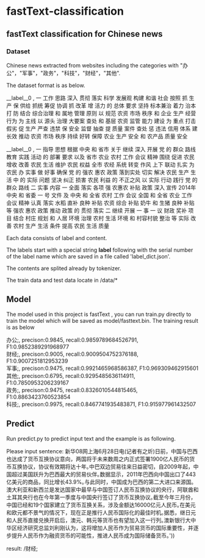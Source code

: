 # fastText-classification

## fastText classification for Chinese news

### Dataset

  Chinese news extracted from websites including the categories with "办公"，"军事"，"政务"，"科技"，"财经"，"其他".<br>

  The dataset format is as below.<br>

 
   __label__0 , 一 工作 思路 深入 贯彻 落实 科学 发展观 构建 和谐 社会 按照 抓 生产 保 供给 抓统 筹促 协调 抓 改革 增 活力 的 总体 要求 坚持 标本兼治 着力 治本 打 防 结合 综合治理 和 属地 管理 原则 以 规范 农资 市场 秩序 和 企业 生产 经营 行为 为 主线 以 源头 治理 大要案 查处 和 基层 农资 监管 能力 建设 为 重点 打击 假劣 促 生产 严查 违禁 保 安全 监督 抽查 提 质量 案件 查处 惩 违法 信用 体系 建 长效 推动 农资 市场 秩序 持续 好转 保障 农业 生产 安全 和 农产品 质量 安全<br>
 
  __label__0 , 一 指导 思想 根据 中央 和 省市 关于 继续 深入 开展 党 的 群众 路线 教育 实践 活动 的 部署 要求 以及 省市 农业 农村 工作 会议 精神 围绕 促进 农民 增收 改善 农民 生活 维护 农民 权益 全市 农经 系统 转变 作风 上下 联动 扎实 为 农民 办 实事 做 好事 确保 党 的 强农 惠农 政策 落到实处 切实 解决 农民 生产 生活 中 的 实际 问题 坚决 纠正 损害 农民 利益 的 不正之风 以 实际 行动 践行 党 的 群众 路线 二 实事 内容 一 全面 落实 各项 强 农惠农 补贴 政策 深入 宣传 2014年 中央 和 省委 一 号 文件 及 中央 和 全省 农村 工作 会议 全国 和 全省 农业 工作 会议 精神 认真 落实 水稻 直补 良种 补贴 农资 综合 补贴 奶牛 和 生猪 良种 补贴 等 强农 惠农 政策 推动 政策 的 贯彻 落实 二 继续 开展 一 事 一 议 财政 奖补 项目 结合 村庄 规划 和 人居 环境 治理 农村 生活 环境 和 村容村貌 整治 等 实际 改善 农村 生产 生活 条件 提高 农民 生活 质量<br>
 
  Each data consists of label and content. <br>

  The labels start with a special string __label__ following with the serial number of the label name which are saved in a file called 'label_dict.json'.<br>

  The contents are splited already by tokenizer.<br>

  The train data and test data locate in /data/*<br>

## Model

  The model used in this project is fastText , you can run train.py directly to train the model which will be saved as model/fasttext.bin.
  The training result is as below<br>

 办公;, precison:0.9845, recall:0.9859789684526791, F1:0.9852389291968977<br>
 财经;, precison:0.9005, recall:0.9009504752376188, F1:0.9007251812953239<br>
 军事;, precison:0.9475, recall:0.9921465968586387, F1:0.969309462915601<br>
 其他;, precison:0.6795, recall:0.9295485636114911, F1:0.7850953206239167<br>
 政务;, precison:0.9475, recall:0.8326010544815465, F1:0.8863423760523854<br>
 科技;, precison:0.9975, recall:0.8467741935483871, F1:0.915977961432507<br>
 
## Predict

  Run predict.py to predict input text and the example is as following.<br>
 
  Please input sentence: 新华08网上海6月28日电(记者有之炘)日前，中国与巴西也达成了货币互换协议意向，两国将于未来数周之内正式签署1900亿人民币的货币互换协议，协议有效期将达十年｡中巴双边贸易往来日益密切，自2009年起，中国超过美国跃升为巴西最大的贸易伙伴｡数据显示，2011年巴西向中国出口了443亿美元的商品，同比增长43.9%｡与此同时，中国成为巴西的第二大进口来源国｡澳大利亚和新西兰是发达国家中最早与中国签订人民币互换协议的央行，阿联酋和土耳其央行也在今年第一季度与中国央行签订了货币互换协议｡截至今年三月份，中国已经和19个国家建立了货币互换关系，涉及金额达16000亿元人民币｡在美元和欧元都不景气的情况下，现在正是推行人民币国际化的最佳时机｡据悉，继日元和人民币直接兑换开启后，澳元、韩元等货币也有望加入这一行列｡澳新银行大中华区经济研究总监刘利刚认为，这将增加人民币作为贸易货币的国际重要性，并逐步提升人民币作为融资货币的可能性，推进人民币成为国际储备货币｡'))<br>
  
  result: /财经;<br>













  


  
 



